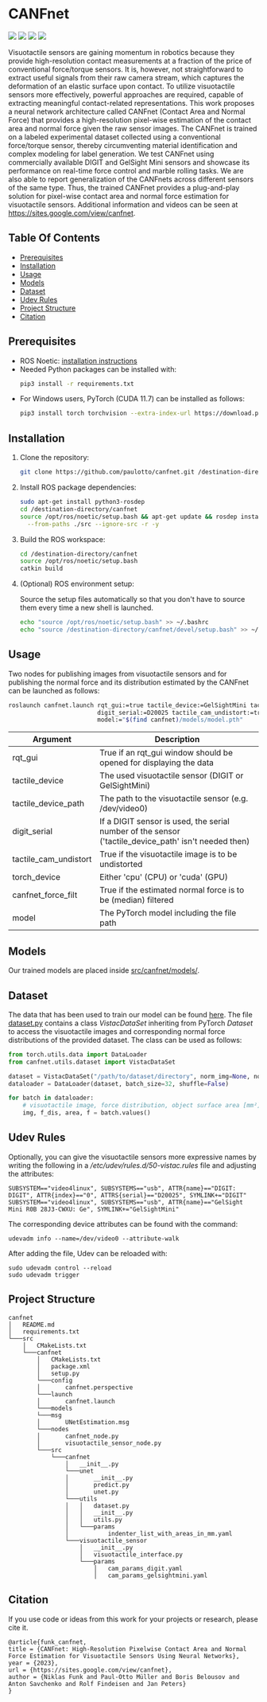 # CANFnet
<a href="#"><img src="https://img.shields.io/badge/python-v3.8+-blue.svg?logo=python&style=for-the-badge" /></a>
<a href="https://pytorch.org/"><img src="https://img.shields.io/badge/PyTorch-v1.12.1-red.svg?logo=PyTorch&style=for-the-badge" /></a>
<a href="https://sites.google.com/view/canfnet"><img src="https://img.shields.io/badge/ROS-noetic-green.svg?logo=ros&style=for-the-badge" /></a>
<a href="https://sites.google.com/view/canfnet"><img src="https://img.shields.io/badge/Website-CANFnet-color?style=for-the-badge" /></a>

Visuotactile sensors are gaining momentum in robotics because they provide high-resolution contact measurements at 
a fraction of the price of conventional force/torque sensors. It is, however, not straightforward to extract useful 
signals from their raw camera stream, which captures the deformation of an elastic surface upon contact. To utilize 
visuotactile sensors more effectively, powerful approaches are required, capable of extracting meaningful 
contact-related representations. This work proposes a neural network architecture called CANFnet 
(Contact Area and Normal Force) that provides a high-resolution pixel-wise estimation of the contact area and normal 
force given the raw sensor images. The CANFnet is trained on a labeled experimental dataset collected using a 
conventional force/torque sensor, thereby circumventing material identification and complex modeling for label 
generation. We test CANFnet using commercially available DIGIT and GelSight Mini sensors and showcase its performance 
on real-time force control and marble rolling tasks. We are also able to report generalization of the CANFnets across 
different sensors of the same type. Thus, the trained CANFnet provides a plug-and-play solution for pixel-wise contact 
area and normal force estimation for visuotactile sensors. Additional information and videos can be seen at 
https://sites.google.com/view/canfnet.

## Table Of Contents
- [Prerequisites](#prerequisites)
- [Installation](#installation)
- [Usage](#usage)
- [Models](#models)
- [Dataset](#dataset)
- [Udev Rules](#udev-rules)
- [Project Structure](#project-structure)
- [Citation](#citation)

## Prerequisites
- ROS Noetic: [installation instructions](http://wiki.ros.org/noetic/Installation)
- Needed Python packages can be installed with:
    ```bash
    pip3 install -r requirements.txt
    ```
- For Windows users, PyTorch (CUDA 11.7) can be installed as follows:
    ```bash
    pip3 install torch torchvision --extra-index-url https://download.pytorch.org/whl/cu117
    ```

## Installation
1. Clone the repository:
    ```bash
    git clone https://github.com/paulotto/canfnet.git /destination-directory/
    ```
3. Install ROS package dependencies:
    ```bash
    sudo apt-get install python3-rosdep
    cd /destination-directory/canfnet
    source /opt/ros/noetic/setup.bash && apt-get update && rosdep install -y \
      --from-paths ./src --ignore-src -r -y
    ```
2. Build the ROS workspace:
    ```bash
    cd /destination-directory/canfnet
    source /opt/ros/noetic/setup.bash
    catkin build
    ```
3. (Optional) ROS environment setup:

    Source the setup files automatically so that you don't have to source them every time a new shell is launched.
    ```bash
    echo "source /opt/ros/noetic/setup.bash" >> ~/.bashrc
    echo "source /destination-directory/canfnet/devel/setup.bash" >> ~/.bashrc
    ``` 

## Usage
Two nodes for publishing images from visuotactile sensors and for publishing the normal force and its 
distribution estimated by the CANFnet can be launched as follows:
```bash
roslaunch canfnet.launch rqt_gui:=true tactile_device:=GelSightMini tactile_device_path:=/dev/GelSightMini \
                         digit_serial:=D20025 tactile_cam_undistort:=true torch_device:=cuda canfnet_force_filt:=true \
                         model:="$(find canfnet)/models/model.pth"
```

| Argument              | Description                                                                                          |
|-----------------------|------------------------------------------------------------------------------------------------------|
| rqt_gui               | True if an rqt_gui window should be opened for displaying the data                                   |
| tactile_device        | The used visuotactile sensor (DIGIT or GelSightMini)                                                 |
| tactile_device_path   | The path to the visuotactile sensor (e.g. /dev/video0)                                               |
| digit_serial          | If a DIGIT sensor is used, the serial number of the sensor ('tactile_device_path' isn't needed then) |
| tactile_cam_undistort | True if the visuotactile image is to be undistorted                                                  |
| torch_device          | Either 'cpu' (CPU) or 'cuda' (GPU)                                                                   |
| canfnet_force_filt    | True if the estimated normal force is to be (median) filtered                                        |
| model                 | The PyTorch model including the file path                                                            |

## Models
Our trained models are placed inside [src/canfnet/models/](src/canfnet/models).

## Dataset
The data that has been used to train our model can be found 
[here](https://archimedes.ias.informatik.tu-darmstadt.de/s/6Jroz6Fqsr2faat).
The file [dataset.py](src/canfnet/src/canfnet/utils/dataset.py) contains a class *VistacDataSet* inheriting from 
PyTorch *Dataset* to access the visuotactile images and corresponding normal force distributions of the provided 
dataset. The class can be used as follows:

```python
from torch.utils.data import DataLoader
from canfnet.utils.dataset import VistacDataSet

dataset = VistacDataSet("/path/to/dataset/directory", norm_img=None, norm_lbl=None, augment=False, mmap_mode='r')
dataloader = DataLoader(dataset, batch_size=32, shuffle=False)

for batch in dataloader:
    # visuotactile image, force distribution, object surface area [mm²], force
    img, f_dis, area, f = batch.values()
```

## Udev Rules
Optionally, you can give the visuotactile sensors more expressive names by writing the following in a 
*/etc/udev/rules.d/50-vistac.rules* file and adjusting the attributes:
```
SUBSYSTEM=="video4linux", SUBSYSTEMS=="usb", ATTR{name}=="DIGIT: DIGIT", ATTR{index}=="0", ATTRS{serial}=="D20025", SYMLINK+="DIGIT"
SUBSYSTEM=="video4linux", SUBSYSTEMS=="usb", ATTR{name}=="GelSight Mini R0B 28J3-CWXU: Ge", SYMLINK+="GelSightMini"
```
The corresponding device attributes can be found with the command:
```shell
udevadm info --name=/dev/video0 --attribute-walk
```
After adding the file, Udev can be reloaded with:
```shell
sudo udevadm control --reload
sudo udevadm trigger
```

## Project Structure
```
canfnet
│   README.md
│   requirements.txt   
└───src
    │   CMakeLists.txt
    └───canfnet
        │   CMakeLists.txt
        │   package.xml
        │   setup.py
        └───config
        │       canfnet.perspective        
        └───launch
        │       canfnet.launch
        └───models
        └───msg
        │       UNetEstimation.msg
        └───nodes
        │       canfnet_node.py
        │       visuotactile_sensor_node.py
        └───src
            └───canfnet
                │   __init__.py
                └───unet
                │       __init__.py
                │       predict.py
                │       unet.py
                └───utils
                │   │   dataset.py
                │   │   __init__.py
                │   │   utils.py
                │   └───params
                │           indenter_list_with_areas_in_mm.yaml
                └───visuotactile_sensor
                    │   __init__.py
                    │   visuotactile_interface.py
                    └───params
                        │   cam_params_digit.yaml
                        │   cam_params_gelsightmini.yaml
```

## Citation

If you use code or ideas from this work for your projects or research, please cite it.
```
@article{funk_canfnet,
title = {CANFnet: High-Resolution Pixelwise Contact Area and Normal Force Estimation for Visuotactile Sensors Using Neural Networks},
year = {2023},
url = {https://sites.google.com/view/canfnet},
author = {Niklas Funk and Paul-Otto Müller and Boris Belousov and Anton Savchenko and Rolf Findeisen and Jan Peters}
}
```